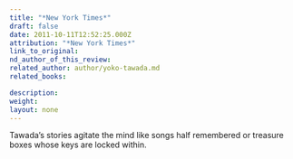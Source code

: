 ```yaml
---
title: "*New York Times*"
draft: false
date: 2011-10-11T12:52:25.000Z
attribution: "*New York Times*"
link_to_original:
nd_author_of_this_review:
related_author: author/yoko-tawada.md
related_books:

description:
weight:
layout: none
---
```

Tawada’s stories agitate the mind like songs half remembered or treasure boxes whose keys are locked within.


